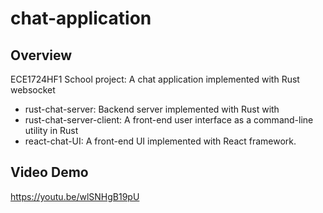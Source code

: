# chat-application

## Overview
ECE1724HF1 School project: A chat application implemented with Rust websocket
* rust-chat-server: Backend server implemented with Rust with 
* rust-chat-server-client: A front-end user interface as a command-line utility in Rust
* react-chat-UI: A front-end UI implemented with React framework.

## Video Demo
https://youtu.be/wlSNHgB19pU
